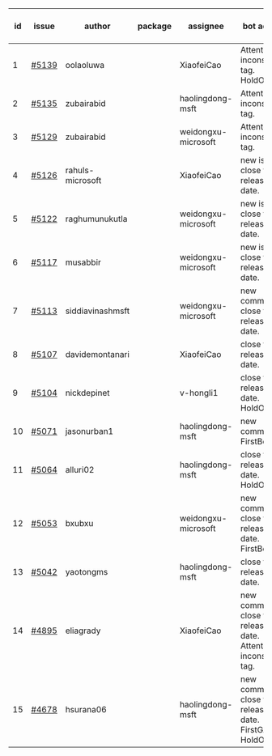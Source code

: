 | id | issue | author | package | assignee | bot advice | created date of issue | target release date | date from target |
| ------ | ------ | ------ | ------ | ------ | ------ | ------ | ------ | :-----: |
| 1 | [#5139](https://github.com/Azure/sdk-release-request/issues/5139) | oolaoluwa |  | XiaofeiCao | Attention to inconsistent tag. HoldOn. | 04-16 | 05-24 |  |
| 2 | [#5135](https://github.com/Azure/sdk-release-request/issues/5135) | zubairabid |  | haolingdong-msft | Attention to inconsistent tag. | 04-12 | 05-24 |  |
| 3 | [#5129](https://github.com/Azure/sdk-release-request/issues/5129) | zubairabid |  | weidongxu-microsoft | Attention to inconsistent tag. | 04-12 | 05-24 |  |
| 4 | [#5126](https://github.com/Azure/sdk-release-request/issues/5126) | rahuls-microsoft |  | XiaofeiCao | new issue. close to release date. | 04-11 | 04-26 | 2 |
| 5 | [#5122](https://github.com/Azure/sdk-release-request/issues/5122) | raghumunukutla |  | weidongxu-microsoft | new issue. close to release date. | 04-11 | 04-26 | 2 |
| 6 | [#5117](https://github.com/Azure/sdk-release-request/issues/5117) | musabbir |  | weidongxu-microsoft | new issue. close to release date. | 04-08 | 04-26 | 2 |
| 7 | [#5113](https://github.com/Azure/sdk-release-request/issues/5113) | siddiavinashmsft |  | weidongxu-microsoft | new comment. close to release date. | 04-04 | 04-26 | 2 |
| 8 | [#5107](https://github.com/Azure/sdk-release-request/issues/5107) | davidemontanari |  | XiaofeiCao | close to release date. | 04-03 | 04-26 | 2 |
| 9 | [#5104](https://github.com/Azure/sdk-release-request/issues/5104) | nickdepinet |  | v-hongli1 | close to release date. HoldOn. | 04-01 | 04-26 | 2 |
| 10 | [#5071](https://github.com/Azure/sdk-release-request/issues/5071) | jasonurban1 |  | haolingdong-msft | new comment. FirstBeta. | 03-22 | 05-24 |  |
| 11 | [#5064](https://github.com/Azure/sdk-release-request/issues/5064) | alluri02 |  | haolingdong-msft | close to release date. HoldOn. | 03-20 | 04-26 | 2 |
| 12 | [#5053](https://github.com/Azure/sdk-release-request/issues/5053) | bxubxu |  | weidongxu-microsoft | new comment. close to release date. FirstBeta. | 03-18 | 04-26 | 2 |
| 13 | [#5042](https://github.com/Azure/sdk-release-request/issues/5042) | yaotongms |  | haolingdong-msft | close to release date. | 03-13 | 04-26 | 2 |
| 14 | [#4895](https://github.com/Azure/sdk-release-request/issues/4895) | eliagrady |  | XiaofeiCao | new comment. close to release date. Attention to inconsistent tag. | 01-18 | 04-26 | 2 |
| 15 | [#4678](https://github.com/Azure/sdk-release-request/issues/4678) | hsurana06 |  | haolingdong-msft | new comment. close to release date. FirstGA. HoldOn. | 10-23 | 04-26 | 2 |
